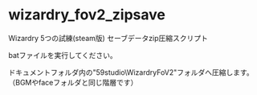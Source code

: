 # wizardry_fov2_zipsave
Wizardry 5つの試練(steam版) セーブデータzip圧縮スクリプト

batファイルを実行してください。

ドキュメントフォルダ内の"59studio\WizardryFoV2"フォルダへ圧縮します。
（BGMやfaceフォルダと同じ階層です）
